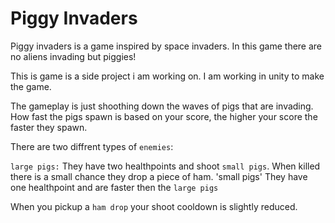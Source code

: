 Piggy Invaders
===

Piggy invaders is a game inspired by space invaders. In this game there are no aliens invading but piggies!

This is game is a side project i am working on. I am working in unity to make the game.

The gameplay is just shoothing down the waves of pigs that are invading. How fast the pigs spawn is based on your score, the higher your score the faster they spawn.

There are two diffrent types of `enemies`:

`large pigs:` They have two healthpoints and shoot `small pigs`. When killed there is a small chance they drop a piece of ham.
'small pigs' They have one healthpoint and are faster then the `large pigs`

When you pickup a `ham drop` your shoot cooldown is slightly reduced.